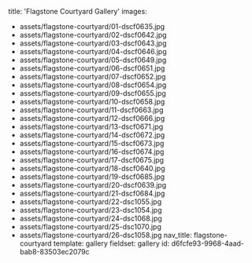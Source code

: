 title: 'Flagstone Courtyard Gallery'
images:
  - assets/flagstone-courtyard/01-dscf0635.jpg
  - assets/flagstone-courtyard/02-dscf0642.jpg
  - assets/flagstone-courtyard/03-dscf0643.jpg
  - assets/flagstone-courtyard/04-dscf0646.jpg
  - assets/flagstone-courtyard/05-dscf0649.jpg
  - assets/flagstone-courtyard/06-dscf0651.jpg
  - assets/flagstone-courtyard/07-dscf0652.jpg
  - assets/flagstone-courtyard/08-dscf0654.jpg
  - assets/flagstone-courtyard/09-dscf0655.jpg
  - assets/flagstone-courtyard/10-dscf0658.jpg
  - assets/flagstone-courtyard/11-dscf0663.jpg
  - assets/flagstone-courtyard/12-dscf0666.jpg
  - assets/flagstone-courtyard/13-dscf0671.jpg
  - assets/flagstone-courtyard/14-dscf0672.jpg
  - assets/flagstone-courtyard/15-dscf0673.jpg
  - assets/flagstone-courtyard/16-dscf0674.jpg
  - assets/flagstone-courtyard/17-dscf0675.jpg
  - assets/flagstone-courtyard/18-dscf0640.jpg
  - assets/flagstone-courtyard/19-dscf0685.jpg
  - assets/flagstone-courtyard/20-dscf0639.jpg
  - assets/flagstone-courtyard/21-dscf0684.jpg
  - assets/flagstone-courtyard/22-dsc1055.jpg
  - assets/flagstone-courtyard/23-dsc1054.jpg
  - assets/flagstone-courtyard/24-dsc1068.jpg
  - assets/flagstone-courtyard/25-dsc1070.jpg
  - assets/flagstone-courtyard/26-dsc1058.jpg
nav_title: flagstone-courtyard
template: gallery
fieldset: gallery
id: d6fcfe93-9968-4aad-bab8-83503ec2079c
